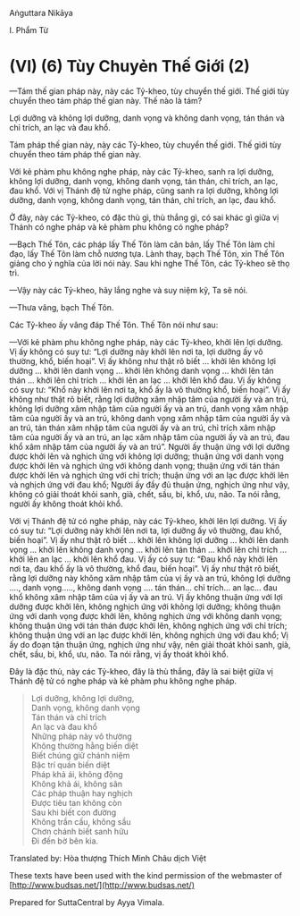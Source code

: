 Aṅguttara Nikāya

I. Phẩm Từ

# (VI) (6) Tùy Chuyẻn Thế Giới (2)

—Tám thế gian pháp này, này các Tỷ-kheo, tùy chuyển thế giới. Thế giới tùy chuyển theo tám pháp thế gian này. Thế nào là tám?

Lợi dưỡng và không lợi dưỡng, danh vọng và không danh vọng, tán thán và chỉ trích, an lạc và đau khổ.

Tám pháp thế gian này, này các Tỷ-kheo, tùy chuyển thế giới. Thế giới tùy chuyển theo tám pháp thế gian này.

Với kẻ phàm phu không nghe pháp, này các Tỷ-kheo, sanh ra lợi dưỡng, không lợi dưỡng, danh vọng, không danh vọng, tán thán, chỉ trích, an lạc, đau khổ. Với vị Thánh đệ tử nghe pháp, cũng sanh ra lợi dưỡng, không lợi dưỡng, danh vọng, không danh vọng, tán thán, chỉ trích, an lạc, đau khổ.

Ở đây, này các Tỷ-kheo, có đặc thù gì, thù thắng gì, có sai khác gì giữa vị Thánh có nghe pháp và kẻ phàm phu không có nghe pháp?

—Bạch Thế Tôn, các pháp lấy Thế Tôn làm căn bản, lấy Thế Tôn làm chỉ đạo, lấy Thế Tôn làm chỗ nương tựa. Lành thay, bạch Thế Tôn, xin Thế Tôn giảng cho ý nghĩa của lời nói này. Sau khi nghe Thế Tôn, các Tỷ-kheo sẽ thọ trì.

—Vậy này các Tỷ-kheo, hãy lắng nghe và suy niệm kỹ, Ta sẽ nói.

—Thưa vâng, bạch Thế Tôn.

Các Tỷ-kheo ấy vâng đáp Thế Tôn. Thế Tôn nói như sau:

—Với kẻ phàm phu không nghe pháp, này các Tỷ-kheo, khởi lên lợi dưỡng. Vị ấy không có suy tư: “Lợi dưỡng này khởi lên nơi ta, lợi dưỡng ấy vô thường, khổ, biến hoại”. Vị ấy không như thật rõ biết ... khởi lên không lợi dưỡng ... khởi lên danh vọng ... khởi lên không danh vọng ... khởi lên tán thán ... khởi lên chỉ trích ... khởi lên an lạc ... khởi lên khổ đau. Vị ấy không có suy tư: “Khổ này khởi lên nơi ta, khổ ấy là vô thường khổ, biến hoại”. Vị ấy không như thật rõ biết, rằng lợi dưỡng xâm nhập tâm của người ấy và an trú, không lợi dưỡng xâm nhập tâm của người ấy và an trú, danh vọng xâm nhập tâm của người ấy và an trú, không danh vọng xâm nhập tâm của người ấy và an trú, tán thán xâm nhập tâm của người ấy và an trú, chỉ trích xâm nhập tâm của người ấy và an trú, an lạc xâm nhập tâm của người ấy và an trú, đau khổ xâm nhập tâm của người ấy và an trú”. Người ấy thuận ứng với lợi dưỡng được khởi lên và nghịch ứng với không lợi dưỡng; thuận ứng với danh vọng được khởi lên và nghịch ứng với không danh vọng; thuận ứng với tán thán được khởi lên và nghịch ứng với chỉ trích; thuận ứng với an lạc được khởi lên và nghịch ứng với đau khổ; Người ấy đầy đủ thuận ứng, nghịch ứng như vậy, không có giải thoát khỏi sanh, già, chết, sầu, bi, khổ, ưu, não. Ta nói rằng, người ấy không thoát khỏi khổ.

Với vị Thánh đệ tử có nghe pháp, này các Tỷ-kheo, khởi lên lợi dưỡng. Vị ấy có suy tư: “Lợi dưỡng này khởi lên nơi ta, lợi dưỡng ấy vô thường, đau khổ, biến hoại”. Vị ấy như thật rõ biết ... khởi lên không lợi dưỡng ... khởi lên danh vọng ... khởi lên không danh vọng ... khởi lên tán thán ... khởi lên chỉ trích ... khởi lên an lạc ... khởi lên khổ đau. Vị ấy có suy tư: “Ðau khổ này khởi lên nơi ta, đau khổ ấy là vô thường, khổ đau, biến hoại”. Vị ấy như thật rõ biết, rằng lợi dưỡng này không xâm nhập tâm của vị ấy và an trú, không lợi dưỡng ...., danh vọng....., không danh vọng .... tán thán... chỉ trích... an lạc... đau khổ không xâm nhập tâm của vị ấy và an trú. Vị ấy không thuận ứng với lợi dưỡng được khởi lên, không nghịch ứng với không lợi dưỡng; không thuận ứng với danh vọng được khởi lên, không nghịch ứng với không danh vọng; không thuận ứng với tán thán được khởi lên, không nghịch ứng với chỉ trích; không thuận ứng với an lạc được khởi lên, không nghịch ứng với đau khổ; Vị ấy do đoạn tận thuận ứng, nghịch ứng như vậy, nên giải thoát khỏi sanh, già, chết, sầu, bi, khổ, ưu, não. Ta nói rằng, vị ấy thoát khỏi khổ.

Ðây là đặc thù, này các Tỷ-kheo, đây là thù thắng, đây là sai biệt giữa vị Thánh đệ tử có nghe pháp và kẻ phàm phu không nghe pháp.

> Lợi dưỡng, không lợi dưỡng,  
> Danh vọng, không danh vọng  
> Tán thán và chỉ trích  
> An lạc và đau khổ  
> Những pháp này vô thường  
> Không thường hằng biến diệt  
> Biết chúng giữ chánh niệm  
> Bậc trí quán biến diệt  
> Pháp khả ái, không động  
> Không khả ái, không sân  
> Các pháp thuận hay nghịch  
> Ðược tiêu tan không còn  
> Sau khi biết con đường  
> Không trần cấu, không sầu  
> Chơn chánh biết sanh hữu  
> Ði đến bờ bên kia.

Translated by: Hòa thượng Thích Minh Châu dịch Việt

These texts have been used with the kind permission of the webmaster of [http://www.budsas.net/](http://www.budsas.net/)

Prepared for SuttaCentral by Ayya Vimala.